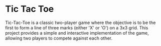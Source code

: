 ﻿# Tic Tac Toe
Tic-Tac-Toe is a classic two-player game where the objective is to be the first to form a line of three marks (either 'X' or 'O') on a 3x3 grid. This project provides a simple and interactive implementation of the game, allowing two players to compete against each other.
